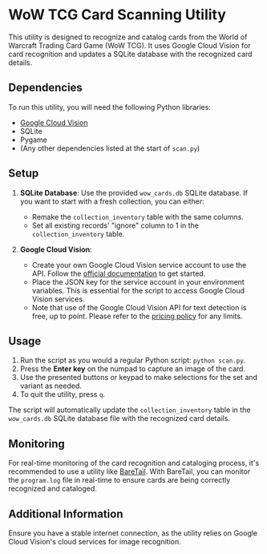# WoW TCG Card Scanning Utility

This utility is designed to recognize and catalog cards from the World of Warcraft Trading Card Game (WoW TCG). It uses Google Cloud Vision for card recognition and updates a SQLite database with the recognized card details.

## Dependencies

To run this utility, you will need the following Python libraries:

- [Google Cloud Vision](https://cloud.google.com/vision/docs/libraries)
- SQLite
- Pygame
- (Any other dependencies listed at the start of `scan.py`)

## Setup

1. **SQLite Database**: Use the provided `wow_cards.db` SQLite database. If you want to start with a fresh collection, you can either:
    - Remake the `collection_inventory` table with the same columns.
    - Set all existing records' "ignore" column to 1 in the `collection_inventory` table.

2. **Google Cloud Vision**: 
    - Create your own Google Cloud Vision service account to use the API. Follow the [official documentation](https://cloud.google.com/vision/docs/setup) to get started.
    - Place the JSON key for the service account in your environment variables. This is essential for the script to access Google Cloud Vision services.
    - Note that use of the Google Cloud Vision API for text detection is free, up to point. Please refer to the [pricing policy](https://cloud.google.com/vision/pricing) for any limits.

## Usage

1. Run the script as you would a regular Python script: `python scan.py`.
2. Press the **Enter key** on the numpad to capture an image of the card.
3. Use the presented buttons or keypad to make selections for the set and variant as needed.
4. To quit the utility, press `q`.

The script will automatically update the `collection_inventory` table in the `wow_cards.db` SQLite database file with the recognized card details.

## Monitoring

For real-time monitoring of the card recognition and cataloging process, it's recommended to use a utility like [BareTail](https://www.baremetalsoft.com/baretail/). With BareTail, you can monitor the `program.log` file in real-time to ensure cards are being correctly recognized and cataloged.

## Additional Information

Ensure you have a stable internet connection, as the utility relies on Google Cloud Vision's cloud services for image recognition.
